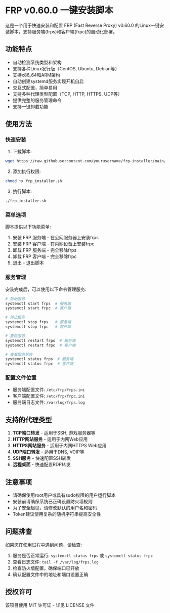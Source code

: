 # FRP v0.60.0 一键安装脚本

这是一个用于快速安装和配置 FRP (Fast Reverse Proxy) v0.60.0 的Linux一键安装脚本，支持服务端(frps)和客户端(frpc)的自动化部署。

## 功能特点

- 自动检测系统类型和架构
- 支持各种Linux发行版（CentOS, Ubuntu, Debian等）
- 支持x86_64和ARM架构
- 自动创建systemd服务实现开机自启
- 交互式配置，简单易用
- 支持多种代理类型配置（TCP, HTTP, HTTPS, UDP等）
- 提供完整的服务管理命令
- 支持一键卸载功能

## 使用方法

### 快速安装

1. 下载脚本:

```bash
wget https://raw.githubusercontent.com/yourusername/frp-installer/main/frp_installer.sh -O frp_installer.sh
```

2. 添加执行权限:

```bash
chmod +x frp_installer.sh
```

3. 执行脚本:

```bash
./frp_installer.sh
```

### 菜单选项

脚本提供以下功能菜单:

1. 安装 FRP 服务端 - 在公网服务器上安装frps
2. 安装 FRP 客户端 - 在内网设备上安装frpc
3. 卸载 FRP 服务端 - 完全移除frps
4. 卸载 FRP 客户端 - 完全移除frpc
5. 退出 - 退出脚本

### 服务管理

安装完成后，可以使用以下命令管理服务:

```bash
# 启动服务
systemctl start frps  # 服务端
systemctl start frpc  # 客户端

# 停止服务
systemctl stop frps   # 服务端
systemctl stop frpc   # 客户端

# 重启服务
systemctl restart frps  # 服务端
systemctl restart frpc  # 客户端

# 查看服务状态
systemctl status frps  # 服务端
systemctl status frpc  # 客户端
```

### 配置文件位置

- 服务端配置文件: `/etc/frp/frps.ini`
- 客户端配置文件: `/etc/frp/frpc.ini`
- 服务端日志文件: `/var/log/frps.log`

## 支持的代理类型

1. **TCP端口转发** - 适用于SSH, 游戏服务器等
2. **HTTP网站服务** - 适用于内网Web应用
3. **HTTPS网站服务** - 适用于内网HTTPS Web应用
4. **UDP端口转发** - 适用于DNS, VOIP等
5. **SSH服务** - 快速配置SSH转发
6. **远程桌面** - 快速配置RDP转发

## 注意事项

- 请确保使用root用户或具有sudo权限的用户运行脚本
- 安装前请确保系统已正确设置防火墙规则
- 为了安全起见，请修改默认的用户名和密码
- Token建议使用复杂的随机字符串提高安全性

## 问题排查

如果您在使用过程中遇到问题，请检查:

1. 服务是否正常运行: `systemctl status frps` 或 `systemctl status frpc`
2. 查看日志文件: `tail -f /var/log/frps.log`
3. 检查防火墙配置，确保端口已开放
4. 确认配置文件中的地址和端口设置正确

## 授权许可

该项目使用 MIT 许可证 - 详见 LICENSE 文件 